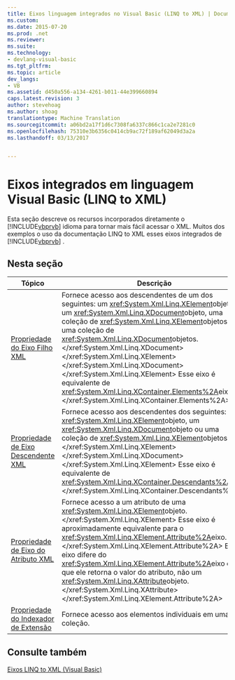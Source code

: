 ```yaml
---
title: Eixos linguagem integrados no Visual Basic (LINQ to XML) | Documentos do Microsoft
ms.custom: 
ms.date: 2015-07-20
ms.prod: .net
ms.reviewer: 
ms.suite: 
ms.technology:
- devlang-visual-basic
ms.tgt_pltfrm: 
ms.topic: article
dev_langs:
- VB
ms.assetid: d450a556-a134-4261-b011-44e399660894
caps.latest.revision: 3
author: stevehoag
ms.author: shoag
translationtype: Machine Translation
ms.sourcegitcommit: a06bd2a17f1d6c7308fa6337c866c1ca2e7281c0
ms.openlocfilehash: 75310e3b6356c0414cb9ac72f189af62049d3a2a
ms.lasthandoff: 03/13/2017


---
```

# <a name="language-integrated-axes-in-visual-basic-linq-to-xml"></a>Eixos integrados em linguagem Visual Basic (LINQ to XML)
Esta seção descreve os recursos incorporados diretamente o [!INCLUDE[vbprvb](../../../../csharp/programming-guide/concepts/linq/includes/vbprvb_md.md)] idioma para tornar mais fácil acessar o XML. Muitos dos exemplos o uso da documentação LINQ to XML esses eixos integrados de [!INCLUDE[vbprvb](../../../../csharp/programming-guide/concepts/linq/includes/vbprvb_md.md)] .  
  
## <a name="in-this-section"></a>Nesta seção  
  
|Tópico|Descrição|  
|-----------|-----------------|  
|[Propriedade do Eixo Filho XML](../../../../visual-basic/language-reference/xml-axis/xml-child-axis-property.md)|Fornece acesso aos descendentes de um dos seguintes: um <xref:System.Xml.Linq.XElement>objeto, um <xref:System.Xml.Linq.XDocument>objeto, uma coleção de <xref:System.Xml.Linq.XElement>objetos ou uma coleção de <xref:System.Xml.Linq.XDocument>objetos.</xref:System.Xml.Linq.XDocument> </xref:System.Xml.Linq.XElement> </xref:System.Xml.Linq.XDocument> </xref:System.Xml.Linq.XElement> Esse eixo é equivalente de <xref:System.Xml.Linq.XContainer.Elements%2A>eixo.</xref:System.Xml.Linq.XContainer.Elements%2A>|  
|[Propriedade de Eixo Descendente XML](../../../../visual-basic/language-reference/xml-axis/xml-descendant-axis-property.md)|Fornece acesso aos descendentes dos seguintes: um <xref:System.Xml.Linq.XElement>objeto, um <xref:System.Xml.Linq.XDocument>objeto ou uma coleção de <xref:System.Xml.Linq.XElement>objetos.</xref:System.Xml.Linq.XElement> </xref:System.Xml.Linq.XDocument> </xref:System.Xml.Linq.XElement> Esse eixo é equivalente de <xref:System.Xml.Linq.XContainer.Descendants%2A>eixo.</xref:System.Xml.Linq.XContainer.Descendants%2A>|  
|[Propriedade de Eixo do Atributo XML](../../../../visual-basic/language-reference/xml-axis/xml-attribute-axis-property.md)|Fornece acesso a um atributo de uma <xref:System.Xml.Linq.XElement>objeto.</xref:System.Xml.Linq.XElement> Esse eixo é aproximadamente equivalente para o <xref:System.Xml.Linq.XElement.Attribute%2A>eixo.</xref:System.Xml.Linq.XElement.Attribute%2A> Esse eixo difere do <xref:System.Xml.Linq.XElement.Attribute%2A>eixo em que ele retorna o valor do atributo, não um <xref:System.Xml.Linq.XAttribute>objeto.</xref:System.Xml.Linq.XAttribute> </xref:System.Xml.Linq.XElement.Attribute%2A>|  
|[Propriedade do Indexador de Extensão](../../../../visual-basic/language-reference/xml-axis/extension-indexer-property.md)|Fornece acesso aos elementos individuais em uma coleção.|  
  
## <a name="see-also"></a>Consulte também  
 [Eixos LINQ to XML (Visual Basic)](../../../../visual-basic/programming-guide/concepts/linq/linq-to-xml-axes.md)
